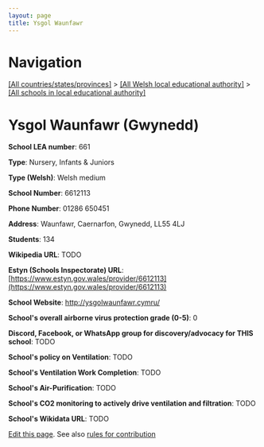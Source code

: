 ```yaml
---
layout: page
title: Ysgol Waunfawr
---
```

# Navigation

[[All countries/states/provinces]](../../..) > [[All Welsh local educational authority]](../..) > [[All schools in local educational authority]](..)

# Ysgol Waunfawr (Gwynedd)

**School LEA number**: 661

**Type**: Nursery, Infants & Juniors

**Type (Welsh)**: Welsh medium

**School Number**: 6612113

**Phone Number**: 01286 650451

**Address**: Waunfawr, Caernarfon, Gwynedd, LL55 4LJ

**Students**: 134

**Wikipedia URL**: TODO

**Estyn (Schools Inspectorate) URL**: [https://www.estyn.gov.wales/provider/6612113](https://www.estyn.gov.wales/provider/6612113)

**School Website**: http://ysgolwaunfawr.cymru/

**School's overall airborne virus protection grade (0-5)**: 0

**Discord, Facebook, or WhatsApp group for discovery/advocacy for THIS school**: TODO

**School's policy on Ventilation**: TODO

**School's Ventilation Work Completion**: TODO

**School's Air-Purification**: TODO

**School's CO2 monitoring to actively drive ventilation and filtration**: TODO

**School's Wikidata URL**: TODO




[Edit this page](https://github.com/VentilationProject/Wales/edit/prif/./Gwynedd/Ysgol_Waunfawr.md). See also [rules for contribution](../../../contribution-rules/)